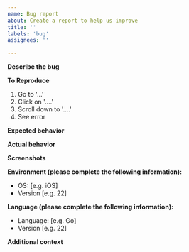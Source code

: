 ```yaml
---
name: Bug report
about: Create a report to help us improve
title: ''
labels: 'bug'
assignees: ''

---
```


**Describe the bug**
<!-- A clear and concise description of what the bug is. -->

**To Reproduce**
<!-- Steps to reproduce the behavior: -->
1. Go to '...'
2. Click on '....'
3. Scroll down to '....'
4. See error

**Expected behavior**
<!-- A clear and concise description of what you expected to happen. -->

**Actual behavior**
<!-- A clear and concise description of what you actually got. -->

**Screenshots**
<!-- If applicable, add screenshots to help explain your problem. -->

**Environment (please complete the following information):**
 - OS: [e.g. iOS]
 - Version [e.g. 22]

**Language (please complete the following information):**
 - Language: [e.g. Go]
 - Version [e.g. 22]

**Additional context**
<!-- Add any other context about the problem here. -->
